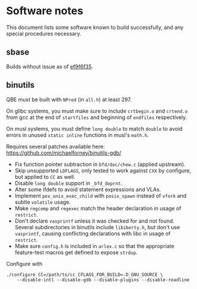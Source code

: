 # Software notes

This document lists some software known to build successfully, and any
special procedures necessary.

## sbase

Builds without issue as of [ef9f6f35].

[ef9f6f35]: https://git.suckless.org/sbase/commit/ef9f6f359a0762b738302ae05822514d72b70450.html

## binutils

QBE must be built with `NPred` (in `all.h`) at least 297.

On glibc systems, you must make sure to include `crtbegin.o` and
`crtend.o` from gcc at the end of `startfiles` and beginning of `endfiles`
respectively.

On musl systems, you must define `long double` to match `double` to
avoid errors in unused `static inline` functions in musl's `math.h`.

Requires several patches available here:
https://github.com/michaelforney/binutils-gdb/

- Fix function pointer subtraction in `bfd/doc/chew.c` (applied upstream).
- Skip unsupported `LDFLAGS`, only tested to work against `CXX` by
  configure, but applied to `CC` as well.
- Disable `long double` support in `_bfd_doprnt`.
- Alter some ifdefs to avoid statement expressions and VLAs.
- Implement `pex_unix_exec_child` with `posix_spawn` instead of `vfork`
  and subtle `volatile` usage.
- Make `regcomp` and `regexec` match the header declaration in usage of
  `restrict`.
- Don't declare `vasprintf` unless it was checked for and not
  found. Several subdirectories in binutils include `libiberty.h`,
  but don't use `vasprintf`, causing conflicting declarations with libc
  in usage of `restrict`.
- Make sure `config.h` is included in `arlex.c` so that the appropriate
  feature-test macros get defined to expose `strdup`.

Configure with

	./configure CC=/path/to/cc CFLAGS_FOR_BUILD=-D_GNU_SOURCE \
		--disable-intl --disable-gdb --disable-plugins --disable-readline
